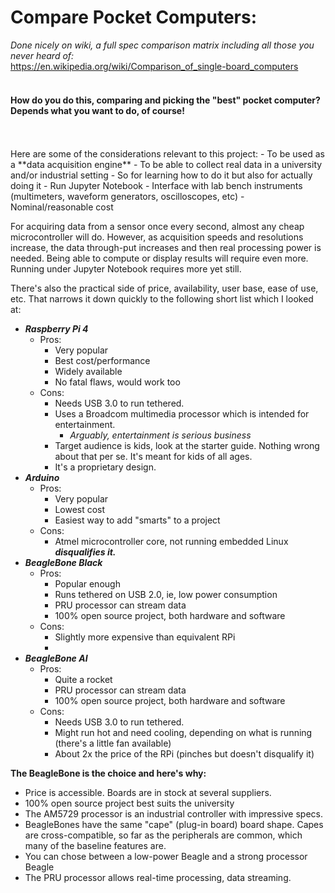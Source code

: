 # Compare Pocket Computers:

*Done nicely on wiki, a full spec comparison matrix including all those you never heard of:*<br>
https://en.wikipedia.org/wiki/Comparison_of_single-board_computers
<br>
<br>
#### How do you do this, comparing and picking the "best" pocket computer? Depends what you want to do, of course! 
<br>
<br>
Here are some of the considerations relevant to this project:
- To be used as a **data acquisition engine**
- To be able to collect real data in a university and/or industrial setting
    - So for learning how to do it but also for actually doing it
- Run Jupyter Notebook
- Interface with lab bench instruments (multimeters, waveform generators, oscilloscopes, etc)
- Nominal/reasonable cost

For acquiring data from a sensor once every second, almost any cheap microcontroller will do. However, as acquisition speeds and resolutions increase, the data through-put increases and then real processing power is needed. Being able to compute or display results will require even more. Running under Jupyter Notebook requires more yet still. 

There's also the practical side of price, availability, user base, ease of use, etc. That narrows it down quickly to the following short list which I looked at:

- ***Raspberry Pi 4***
    - Pros:
        - Very popular
        - Best cost/performance
        - Widely available
        - No fatal flaws, would work too
    - Cons:
        - Needs USB 3.0 to run tethered.
        - Uses a Broadcom multimedia processor which is intended for entertainment.
            - *Arguably, entertainment is serious business*
        - Target audience is kids, look at the starter guide. Nothing wrong about that per se. It's meant for kids of all ages.
        - It's a proprietary design. 
- ***Arduino***
    - Pros:
        - Very popular
        - Lowest cost
        - Easiest way to add "smarts" to a project
    - Cons:
        - Atmel microcontroller core, not running embedded Linux ***disqualifies it.***
- ***BeagleBone Black***
    - Pros:
        - Popular enough
        - Runs tethered on USB 2.0, ie, low power consumption
        - PRU processor can stream data
        - 100% open source project, both hardware and software
    - Cons:
        - Slightly more expensive than equivalent RPi
        - 
- ***BeagleBone AI***
    - Pros:
        - Quite a rocket
        - PRU processor can stream data
        - 100% open source project, both hardware and software
    - Cons:
        - Needs USB 3.0 to run tethered. 
        - Might run hot and need cooling, depending on what is running (there's a little fan available)
        - About 2x the price of the RPi (pinches but doesn't disqualify it)

**The BeagleBone is the choice and here's why:** <br>
- Price is accessible. Boards are in stock at several suppliers.
- 100% open source project best suits the university
- The AM5729 processor is an industrial controller with impressive specs.
- BeagleBones have the same "cape" (plug-in board) board shape. Capes are cross-compatible, so far as the peripherals are common, which many of the baseline features are. 
- You can chose between a low-power Beagle and a strong processor Beagle
- The PRU processor allows real-time processing, data streaming.

